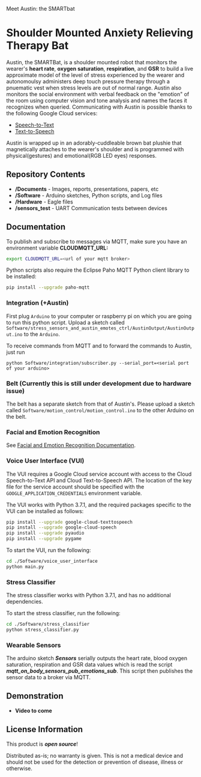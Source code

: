 Meet Austin: the SMARTbat

Shoulder Mounted Anxiety Relieving Therapy Bat
==================================================================

Austin, the SMARTBat, is a shoulder mounted robot that monitors the wearer's **heart rate**, **oxygen saturation**, **respiration**, and **GSR** to build a live approximate model of the level of stress experienced by the wearer and autonomoulsy administers deep touch pressure therapy through a pnuematic vest when stress levels are out of normal range. Austin also monitors the social environment with verbal feedback on the "emotion" of the room using computer vision and tone analysis and names the faces it recognizes when queried. Communicating with Austin is possible thanks to the following Google Cloud services:

- [Speech-to-Text](https://cloud.google.com/speech-to-text)
- [Text-to-Speech](https://cloud.google.com/text-to-speech)

Austin is wrapped up in an adorably-cuddleable brown bat plushie that magnetically attaches to the wearer's shoulder and is programmed with physical(gestures) and emotional(RGB LED eyes) responses.

Repository Contents
-------------------

* **/Documents** - Images, reports, presentations, papers, etc
* **/Software** - Arduino sketches, Python scripts, and Log files
* **/Hardware** - Eagle files
* **/sensors_test** - UART Communication tests between devices

Documentation
-------------
To publish and subscribe to messages via MQTT, make sure you have an environment variable **CLOUDMQTT_URL:**
```bash
export CLOUDMQTT_URL=<url of your mqtt broker>
```
Python scripts also require the Eclipse Paho MQTT Python client library to be installed:
```bash
pip install --upgrade paho-mqtt
```

### Integration (+Austin)
First plug `Arduino` to your computer or raspberry pi on which you are going to run this python script.
Upload a sketch called `Software/stress_sensors_and_austin_emotes_ctrl/AustinOutput/AustinOutput.ino` to the `Arduino`.

To receive commands from MQTT and to forward the commands to Austin, just run

```
python Software/integration/subscriber.py --serial_port=<serial port of your arduino>
```

### Belt (Currently this is still under development due to hardware issue)
The belt has a separate sketch from that of Austin's.
Please upload a sketch called `Software/motion_control/motion_control.ino` to the other Arduino on the belt.


### Facial and Emotion Recognition
See [Facial and Emotion Recognition Documentation](https://github.com/Sayter99/face_recognition_ultra_light/blob/master/README.md).

### Voice User Interface (VUI)

The VUI requires a Google Cloud service account with access to the Cloud Speech-to-Text API and Cloud Text-to-Speech API. The location of the key file for the service account should be specified with the `GOOGLE_APPLICATION_CREDENTIALS` environment variable.

The VUI works with Python 3.7.1, and the required packages specific to the VUI can be installed as follows:
```bash
pip install --upgrade google-cloud-texttospeech
pip install --upgrade google-cloud-speech
pip install --upgrade pyaudio
pip install --upgrade pygame
```

To start the VUI, run the following:
```bash
cd ./Software/voice_user_interface
python main.py
```

### Stress Classifier

The stress classifier works with Python 3.7.1, and has no additional dependencies.

To start the stress classifier, run the following:
```bash
cd ./Software/stress_classifier
python stress_classifier.py
```

### Wearable Sensors

The arduino sketch **_Sensors_** serially outputs the heart rate, blood oxygen saturation, respiration and GSR data values which is read the script **_mqtt_on_body_sensors_pub_emotions_sub_**. This script then publishes the sensor data to a broker via MQTT.

Demonstration
-------------
* **Video to come**


License Information
-------------------

This product is _**open source**_!

Distributed as-is; no warranty is given. This is not a medical device and should not be used for the detection or prevention of disease, illness or otherwise.
